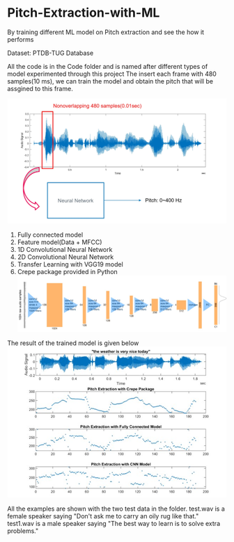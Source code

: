 # Pitch-Extraction-with-ML
By training different ML model on Pitch extraction and see the how it performs

Dataset: PTDB-TUG Database

All the code is in the Code folder and is named after different types of model experimented through this project
The insert each frame with 480 samples(10 ms), we can train the model and obtain the pitch that will be assgined to this frame. 

![alt text](img/1.jpg)

1. Fully connected model
3. Feature model(Data + MFCC)
5. 1D Convolutional Neural Network
7. 2D Convolutional Neural Network
6. Transfer Learning with VGG19 model
7. Crepe package provided in Python
![alt text](img/56.jpg)

The result of the trained model is given below
![image](img/5.jpg)

All the examples are shown with the two test data in the folder. 
test.wav is a female speaker saying "Don't ask me to carry an oily rug like that."
test1.wav is a male speaker saying "The best way to learn is to solve extra problems."
